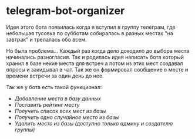 # telegram-bot-organizer

Идея этого бота появилась когда я вступил в группу телеграм, где небольшая тусовка по субботам собиралась в разных местах "на завтрак" и трепалась обо всем.

Но была проблема... Каждый раз когда дело доходило до выбора места начинались разногласия. Так и родилась идея написать бота который хранил в базе некие места для встреч а потом из этих мест создавал опросы и закидывал в чат. Так же он формировал сообщение о месте и времени встречи за один день до нее.

Так же у бота есть такой функционал:
- _Добавление места в базу данных_
- _Поставить рейтинг месту_
- _Получить список всех мест из базы_
- _Получить одно случайное место из базы_
- _Удалить место из базы (доступно только админу и создателю группы)_


